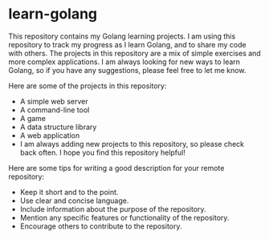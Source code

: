 # learn-golang

This repository contains my Golang learning projects. I am using this repository to track my progress as I learn Golang, and to share my code with others. The projects in this repository are a mix of simple exercises and more complex applications. I am always looking for new ways to learn Golang, so if you have any suggestions, please feel free to let me know.

Here are some of the projects in this repository:

* A simple web server
* A command-line tool
* A game
* A data structure library
* A web application
* I am always adding new projects to this repository, so please check back often. I hope you find this repository helpful!

Here are some tips for writing a good description for your remote repository:

* Keep it short and to the point.
* Use clear and concise language.
* Include information about the purpose of the repository.
* Mention any specific features or functionality of the repository.
* Encourage others to contribute to the repository.
